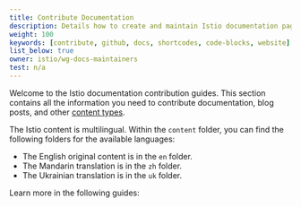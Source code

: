 ```yaml
---
title: Contribute Documentation
description: Details how to create and maintain Istio documentation pages.
weight: 100
keywords: [contribute, github, docs, shortcodes, code-blocks, website]
list_below: true
owner: istio/wg-docs-maintainers
test: n/a
---
```


Welcome to the Istio documentation contribution guides. This section contains
all the information you need to contribute documentation, blog posts, and other
[content types](/pt-br/docs/releases/contribute/add-content/#content-types).

The Istio content is multilingual. Within the `content` folder, you can
find the following folders for the available languages:

- The English original content is in the `en` folder.
- The Mandarin translation is in the `zh` folder.
- The Ukrainian translation is in the `uk` folder.

Learn more in the following guides:
